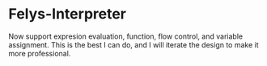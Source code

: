 # Felys-Interpreter

Now support expresion evaluation, function, flow control, and variable assignment. This is the best I can do, and I will iterate the design to make it more professional.
